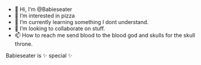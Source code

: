 - 👋 Hi, I’m @Babieseater
- 👀 I’m interested in pizza
- 🌱 I’m currently learning something I dont understand.
- 💞️ I’m looking to collaborate on stuff.
- 📫 How to reach me send blood to the blood god and skulls for the skull throne.


Babieseater is ✨ special ✨
